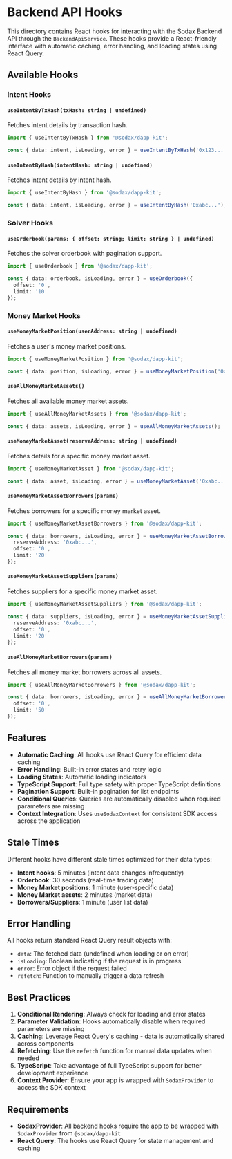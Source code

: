 # Backend API Hooks

This directory contains React hooks for interacting with the Sodax Backend API through the `BackendApiService`. These hooks provide a React-friendly interface with automatic caching, error handling, and loading states using React Query.

## Available Hooks

### Intent Hooks

#### `useIntentByTxHash(txHash: string | undefined)`
Fetches intent details by transaction hash.

```typescript
import { useIntentByTxHash } from '@sodax/dapp-kit';

const { data: intent, isLoading, error } = useIntentByTxHash('0x123...');
```

#### `useIntentByHash(intentHash: string | undefined)`
Fetches intent details by intent hash.

```typescript
import { useIntentByHash } from '@sodax/dapp-kit';

const { data: intent, isLoading, error } = useIntentByHash('0xabc...');
```

### Solver Hooks

#### `useOrderbook(params: { offset: string; limit: string } | undefined)`
Fetches the solver orderbook with pagination support.

```typescript
import { useOrderbook } from '@sodax/dapp-kit';

const { data: orderbook, isLoading, error } = useOrderbook({
  offset: '0',
  limit: '10'
});
```

### Money Market Hooks

#### `useMoneyMarketPosition(userAddress: string | undefined)`
Fetches a user's money market positions.

```typescript
import { useMoneyMarketPosition } from '@sodax/dapp-kit';

const { data: position, isLoading, error } = useMoneyMarketPosition('0x123...');
```

#### `useAllMoneyMarketAssets()`
Fetches all available money market assets.

```typescript
import { useAllMoneyMarketAssets } from '@sodax/dapp-kit';

const { data: assets, isLoading, error } = useAllMoneyMarketAssets();
```

#### `useMoneyMarketAsset(reserveAddress: string | undefined)`
Fetches details for a specific money market asset.

```typescript
import { useMoneyMarketAsset } from '@sodax/dapp-kit';

const { data: asset, isLoading, error } = useMoneyMarketAsset('0xabc...');
```

#### `useMoneyMarketAssetBorrowers(params)`
Fetches borrowers for a specific money market asset.

```typescript
import { useMoneyMarketAssetBorrowers } from '@sodax/dapp-kit';

const { data: borrowers, isLoading, error } = useMoneyMarketAssetBorrowers({
  reserveAddress: '0xabc...',
  offset: '0',
  limit: '20'
});
```

#### `useMoneyMarketAssetSuppliers(params)`
Fetches suppliers for a specific money market asset.

```typescript
import { useMoneyMarketAssetSuppliers } from '@sodax/dapp-kit';

const { data: suppliers, isLoading, error } = useMoneyMarketAssetSuppliers({
  reserveAddress: '0xabc...',
  offset: '0',
  limit: '20'
});
```

#### `useAllMoneyMarketBorrowers(params)`
Fetches all money market borrowers across all assets.

```typescript
import { useAllMoneyMarketBorrowers } from '@sodax/dapp-kit';

const { data: borrowers, isLoading, error } = useAllMoneyMarketBorrowers({
  offset: '0',
  limit: '50'
});
```

## Features

- **Automatic Caching**: All hooks use React Query for efficient data caching
- **Error Handling**: Built-in error states and retry logic
- **Loading States**: Automatic loading indicators
- **TypeScript Support**: Full type safety with proper TypeScript definitions
- **Pagination Support**: Built-in pagination for list endpoints
- **Conditional Queries**: Queries are automatically disabled when required parameters are missing
- **Context Integration**: Uses `useSodaxContext` for consistent SDK access across the application

## Stale Times

Different hooks have different stale times optimized for their data types:

- **Intent hooks**: 5 minutes (intent data changes infrequently)
- **Orderbook**: 30 seconds (real-time trading data)
- **Money Market positions**: 1 minute (user-specific data)
- **Money Market assets**: 2 minutes (market data)
- **Borrowers/Suppliers**: 1 minute (user list data)

## Error Handling

All hooks return standard React Query result objects with:

- `data`: The fetched data (undefined when loading or on error)
- `isLoading`: Boolean indicating if the request is in progress
- `error`: Error object if the request failed
- `refetch`: Function to manually trigger a data refresh

## Best Practices

1. **Conditional Rendering**: Always check for loading and error states
2. **Parameter Validation**: Hooks automatically disable when required parameters are missing
3. **Caching**: Leverage React Query's caching - data is automatically shared across components
4. **Refetching**: Use the `refetch` function for manual data updates when needed
5. **TypeScript**: Take advantage of full TypeScript support for better development experience
6. **Context Provider**: Ensure your app is wrapped with `SodaxProvider` to access the SDK context

## Requirements

- **SodaxProvider**: All backend hooks require the app to be wrapped with `SodaxProvider` from `@sodax/dapp-kit`
- **React Query**: The hooks use React Query for state management and caching
